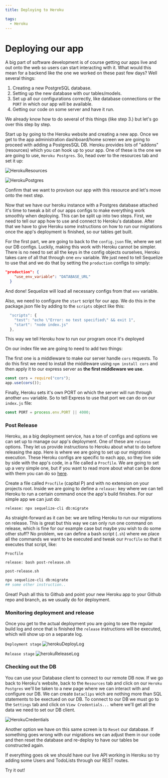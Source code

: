 ```yaml
---
title: Deploying to Heroku

tags:
  - Heroku
---
```


# Deploying our app

A big part of software development is of course getting our apps live and out onto the web so users can start interacting with it. What would this mean for a backend like the one we worked on these past few days? Well several things:

1. Creating a new PostgreSQL database.
1. Setting up the new database with our tables/models.
1. Set up all our configurations correctly, like database connections or the `PORT` in which our app will be available.
1. Getting our code on some server and have it run.

We already know how to do several of this things (like step 3.) but let's go over this step by step.

Start up by going to the Heroku website and creating a new app. Once we get to the app administration dashboard/home screen we are going to proceed with adding a PostgresSQL DB. Heroku provides lots of "addons" (resources) which you can hook up to your app. One of these is the one we are going to use, `Heroku Postgres`. So, head over to the resources tab and set it up:

![HerokuResources](https://p98.f4.n0.cdn.getcloudapp.com/items/nOum5NnG/Image+2020-01-06+at+4.45.20+PM.png?v=07b3b99b2115d1b09ad28bb5f03e7781)

![HerokuPostgres](https://p98.f4.n0.cdn.getcloudapp.com/items/RBuXEd9j/Image+2020-01-06+at+4.45.50+PM.png?v=efd7b535fbe24a4ea01cffcc3938f8fa)

Confirm that we want to provison our app with this resource and let's move onto the next step.

Now that we have our heroku instance with a Postgres database attached it's time to tweak a bit of our apps configs to make everything work smoothly when deploying. This can be split up into two steps. First, we need to tell our app how to use and connect to Heroku's database. After that we have to give Heroku some instructions on how to run our migrations once the app's deployment is finished, so our tables get built.

For the first part, we are going to back to the `config.json` file, where we set our DB configs. Luckily, making this work with Heroku cannot be simpler. There is no need to set all the keys in the config objects ourselves, Heroku takes care of all that through one `env` variable. We just need to tell Sequelize to use that and we do that by setting the `production` configs to simply:

```json
"production": {
    "use_env_variable": "DATABASE_URL"
  }
```

And done! Sequelize will load all necessary configs from that `env` variable.

Also, we need to configure the `start` script for our app. We do this in the package.json file by adding to the `scripts` object like this:

```js
  "scripts": {
    "test": "echo \"Error: no test specified\" && exit 1",
    "start": "node index.js"
  },
```

This way we tell Heroku how to run our program once it's deployed

On our index file we are going to need to add two things:

The first one is a middleware to make our server handle `cors` requests. To do this first we need to install the middleware using `npm install cors` and then apply it to our express server as **the first middleware we use**.

```js
const cors = require("cors");
app.use(cors());
```

Finally, Heroku sets it's own PORT on which the server will run through another `env` variable. So to tell Express to use that port we can do on our `index.js` file:

```js
const PORT = process.env.PORT || 4000;
```

### Post Release

Heroku, as a big deployment service, has a ton of configs and options we can set up to manage our app's deployment. One of these are `release` options. They let us provide instructions to Heroku about what to do before releasing the app. Here is where we are going to set up our migrations execution. These Heroku configs are specific to each app, so they live side by side with the app's code, in a file called a `Procfile`. We are going to set up a very simple one, but if you want to read more about what can be done with them you can do so [here](https://devcenter.heroku.com/articles/procfile).

Create a file called `Procfile` (capital P) and with no extension on your projects root. Inside we are going to define a `release:` key where we can tell Heroku to run a certain command once the app's build finishes. For our simple app we can just do:

```
release: npx sequelize-cli db:migrate
```

As straight-forward as it can be: we are telling Heroku to run our migrations on release. This is great but this way we can only run one command on release, which is fine for our example case but maybe you wish to do some other stuff? No problem, we can define a bash script (`.sh`) where we place all the commands we want to be executed and tweak our `Procfile` so that it executes that script, like:

`Procfile`

```
release: bash post-release.sh
```

`post-release.sh`

```bash
npx sequelize-cli db:migrate
## some other instruction..
```

Great! Push all this to Github and point your new Heroku app to your Github repo and branch, as we usually do for deployment.

### Monitoring deployment and release

Once you get to the actual deployment you are going to see the regular build log and once that is finished the `release` instructions will be executed, which will show up on a separate log.

`Deployment stage`
![herokuDeployLog](https://p98.f4.n0.cdn.getcloudapp.com/items/Z4uwr8ok/Image+2020-01-07+at+10.35.59+AM.png?v=7ca4dc74c813bea5d52dfd3211228da6)

`Release stage`
![herokuReleaseLog](https://p98.f4.n0.cdn.getcloudapp.com/items/9ZuNRndK/Image+2020-01-07+at+10.37.53+AM.png?v=dab2460ea896396d823198745b1998c9)

### Checking out the DB

You can use your Database client to connect to our remote DB now. If we go back to Heroku's website, back to the `Resources` tab and click on our `Heroku Postgres` we'll be taken to a new page where we can interact with and configure our DB. We can create `Dataclips` wich are nothing more than SQL statements to be exectued on our DB. To connect to our DB we must go to the `Settings` tab and click on `View Credentials...` where we'll get all the data we need to set our DB client.

![HerokuCredentials](https://p98.f4.n0.cdn.getcloudapp.com/items/8Luw9zeq/Image+2020-01-07+at+10.55.43+AM.png?v=2b76f93c1974c6952cd80b63713040fa)

Another option we have on this same screen is to `Reset` our database. If something goes wrong with our migrations we can adjust them in our code and then reset the database and re-deploy to have our tables be constructed again.

If everything goes ok we should have our live API working in Heroku so try adding some Users and TodoLists through our REST routes.

Try it out!
